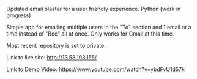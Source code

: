 Updated email blaster for a user friendly experience. Python (work in progress)

Simple app for emailing multiple users in the "To" section and 1 email at a time instead of "Bcc" all at once. Only works for Gmail at this time. 

Most recent repository is set to private. 

Link to live site: http://13.58.193.155/

Link to Demo Video: https://www.youtube.com/watch?v=ybdFvU1d57k
